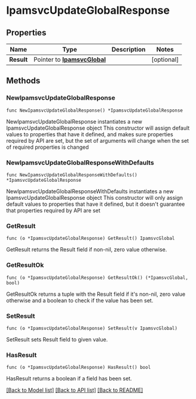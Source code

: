 # IpamsvcUpdateGlobalResponse

## Properties

Name | Type | Description | Notes
------------ | ------------- | ------------- | -------------
**Result** | Pointer to [**IpamsvcGlobal**](IpamsvcGlobal.md) |  | [optional] 

## Methods

### NewIpamsvcUpdateGlobalResponse

`func NewIpamsvcUpdateGlobalResponse() *IpamsvcUpdateGlobalResponse`

NewIpamsvcUpdateGlobalResponse instantiates a new IpamsvcUpdateGlobalResponse object
This constructor will assign default values to properties that have it defined,
and makes sure properties required by API are set, but the set of arguments
will change when the set of required properties is changed

### NewIpamsvcUpdateGlobalResponseWithDefaults

`func NewIpamsvcUpdateGlobalResponseWithDefaults() *IpamsvcUpdateGlobalResponse`

NewIpamsvcUpdateGlobalResponseWithDefaults instantiates a new IpamsvcUpdateGlobalResponse object
This constructor will only assign default values to properties that have it defined,
but it doesn't guarantee that properties required by API are set

### GetResult

`func (o *IpamsvcUpdateGlobalResponse) GetResult() IpamsvcGlobal`

GetResult returns the Result field if non-nil, zero value otherwise.

### GetResultOk

`func (o *IpamsvcUpdateGlobalResponse) GetResultOk() (*IpamsvcGlobal, bool)`

GetResultOk returns a tuple with the Result field if it's non-nil, zero value otherwise
and a boolean to check if the value has been set.

### SetResult

`func (o *IpamsvcUpdateGlobalResponse) SetResult(v IpamsvcGlobal)`

SetResult sets Result field to given value.

### HasResult

`func (o *IpamsvcUpdateGlobalResponse) HasResult() bool`

HasResult returns a boolean if a field has been set.


[[Back to Model list]](../README.md#documentation-for-models) [[Back to API list]](../README.md#documentation-for-api-endpoints) [[Back to README]](../README.md)


